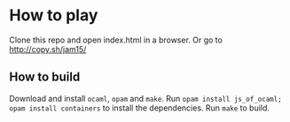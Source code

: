 How to play
=

Clone this repo and open index.html in a browser. Or go to http://copy.sh/jam15/

How to build
-

Download and install `ocaml`, `opam` and `make`.
Run `opam install js_of_ocaml; opam install containers` to install the dependencies.
Run `make` to build.
